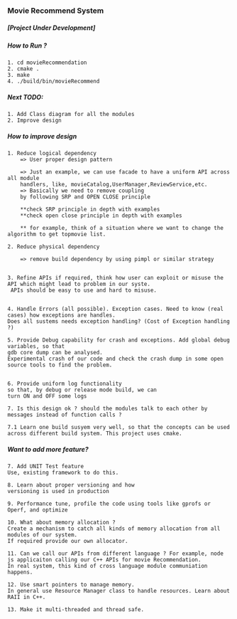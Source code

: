 ### Movie Recommend System

##### [Project Under Development]

##### How to Run ?
    1. cd movieRecommendation
    2. cmake .
    3. make
    4. ./build/bin/movieRecommend

##### Next TODO:
    1. Add Class diagram for all the modules
    2. Improve design

##### How to improve design
    
    1. Reduce logical dependency
        => User proper design pattern
    
        => Just an example, we can use facade to have a uniform API across all module
        handlers, like, movieCatalog,UserManager,ReviewService,etc.
        => Basically we need to remove coupling
        by following SRP and OPEN CLOSE principle

        **check SRP principle in depth with examples
        **check open close principle in depth with examples

        ** for example, think of a situation where we want to change the algorithm to get topmovie list.

    2. Reduce physical dependency
        
        => remove build dependency by using pimpl or similar strategy


    3. Refine APIs if required, think how user can exploit or misuse the API which might lead to problem in our syste.
     APIs should be easy to use and hard to misuse.


    4. Handle Errors (all possible). Exception cases. Need to know (real cases) how exceptions are handles. 
    Does all sustems needs exception handling? (Cost of Exception handling ?)

    5. Provide Debug capability for crash and exceptions. Add global debug variables, so that
    gdb core dump can be analysed. 
    Experimental crash of our code and check the crash dump in some open source tools to find the problem.


    6. Provide uniform log functionality
    so that, by debug or release mode build, we can
    turn ON and OFF some logs

    7. Is this design ok ? should the modules talk to each other by messages instead of function calls ?

    7.1 Learn one build susyem very well, so that the concepts can be used across different build system. This project uses cmake.



    
##### Want to add more feature?
    
    7. Add UNIT Test feature
    Use, existing framework to do this.

    8. Learn about proper versioning and how
    versioning is used in production

    9. Performance tune, profile the code using tools like gprofs or Operf, and optimize

    10. What about memory allocation ?
    Create a mechanism to catch all kinds of memory allocation from all modules of our system.
    If required provide our own allocator.

    11. Can we call our APIs from different language ? For example, node js applicaiton calling our C++ APIs for movie Recommendation.
    In real system, this kind of cross language module communiation happens.

    12. Use smart pointers to manage memory.
    In general use Resource Manager class to handle resources. Learn about RAII in C++.

    13. Make it multi-threaded and thread safe.
